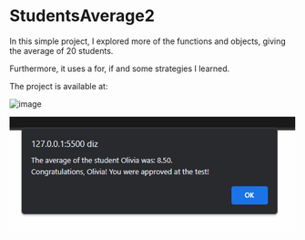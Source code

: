 # StudentsAverage2
In this simple project, I explored more of the functions and objects, giving the average of 20 students.

Furthermore, it uses a for, if and some strategies I learned.

The project is available at: 

![image](https://github.com/GHTassinari/StudentsAverage2/assets/102005103/4fd9f55f-3a4f-4677-8738-d6cf7e6d332e)


![project-gif](./.github/first.gif)
